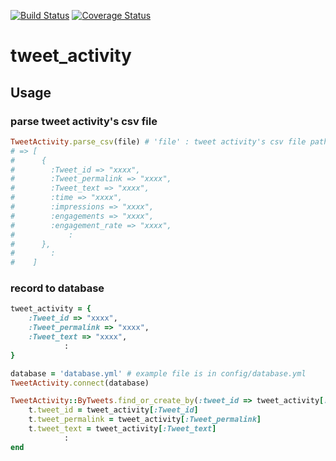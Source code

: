 [![Build Status](https://travis-ci.org/ysato5654/tweet_activity.svg?branch=master)](https://travis-ci.org/ysato5654/twicas_stream)
[![Coverage Status](https://coveralls.io/repos/github/ysato5654/tweet_activity/badge.svg?branch=master)](https://coveralls.io/github/ysato5654/tweet_activity?branch=master)

# tweet_activity

## Usage

### parse tweet activity's csv file

```rb
TweetActivity.parse_csv(file) # 'file' : tweet activity's csv file path
# => [
#      {
#        :Tweet_id => "xxxx",
#        :Tweet_permalink => "xxxx",
#        :Tweet_text => "xxxx",
#        :time => "xxxx",
#        :impressions => "xxxx",
#        :engagements => "xxxx",
#        :engagement_rate => "xxxx",
#            :
#      },
#        :
#    ]
```

### record to database

```rb
tweet_activity = {
    :Tweet_id => "xxxx",
    :Tweet_permalink => "xxxx",
    :Tweet_text => "xxxx",
            :
}

database = 'database.yml' # example file is in config/database.yml
TweetActivity.connect(database)

TweetActivity::ByTweets.find_or_create_by(:tweet_id => tweet_activity[:Tweet_id]) do |t|
    t.tweet_id = tweet_activity[:Tweet_id]
    t.tweet_permalink = tweet_activity[:Tweet_permalink]
    t.tweet_text = tweet_activity[:Tweet_text]
            :
end
```
